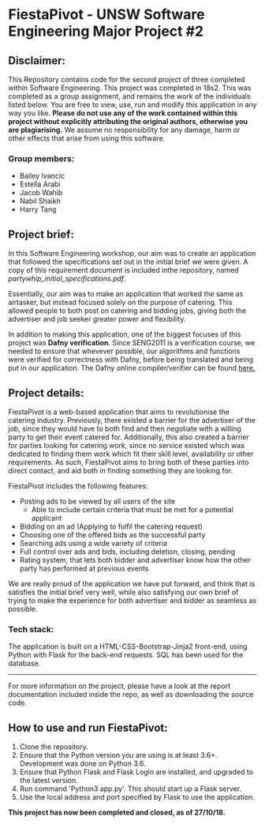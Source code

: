# FiestaPivot - UNSW Software Engineering Major Project #2

## Disclaimer: 
This Repository contains code for the second project of three completed within Software Engineering. This project was completed in 18s2. This was completed as a group assignment, and remains the work of the individuals listed below. You are free to view, use, run and modify this application in any way you like. **Please do not use any of the work contained within this project without explicitly attributing the original authors, otherwise you are plagiarising.** We assume no responsibility for any damage, harm or other effects that arise from using this software.

### Group members:
- Bailey Ivancic
- Estella Arabi
- Jacob Wahib
- Nabil Shaikh
- Harry Tang

## Project brief:
In this Software Engineering workshop, our aim was to create an application that followed the specifications set out in the initial brief we were given. A copy of this requirement document is included inthe repository, named *partywhip_initial_specifications.pdf*.

Essentially, our aim was to make an application that worked the same as airtasker, but instead focused solely on the purpose of catering. This allowed people to both post on catering and bidding jobs, giving both the advertiser and job seeker greater power and flexibility.

In addition to making this application, one of the biggest focuses of this project was **Dafny verification**. Since SENG2011 is a verification course, we needed to ensure that whevever possible, our algorithms and functions were verified for correctness with Dafny, before being translated and being put in our application. The Dafny online compiler/verifier can be found [here.](https://rise4fun.com/dafny)

## Project details:
FiestaPivot is a web-based application that aims to revolutionise the catering industry. Previously, there existed a barrier for the advertiser of the job, since they would have to both find and then negotiate with a willing party to get their event catered for. Additionally, this also created a barrier for parties looking for catering work, since no service existed which was dedicated to finding them work which fit their skill level, availability or other requirements. As such, FiestaPivot aims to bring both of these parties into direct contact, and aid both in finding something they are looking for.

FiestaPivot includes the following features:
- Posting ads to be viewed by all users of the site
  - Able to include certain criteria that must be met for a potential applicant
- Bidding on an ad (Applying to fulfil the catering request)
- Choosing one of the offered bids as the successful party
- Searching ads using a wide variety of criteria
- Full control over ads and bids, including deletion, closing, pending
- Rating system, that lets both bidder and advertiser know how the other party has performed at previous events


We are really proud of the application we have put forward, and think that is satisfies the initial brief very well, while also satisfying our own brief of trying to make the experience for both advertiser and bidder as seamless as possible.

### Tech stack:
The application is built on a HTML-CSS-Bootstrap-Jinja2 front-end, using Python with Flask for the back-end requests. SQL has been used for the database.

---

For more information on the project, please have a look at the report documentation included inside the repo, as well as downloading the source code.


## How to use and run FiestaPivot:
1. Clone the repository.
2. Ensure that the Python version you are using is at least 3.6+. Development was done on Python 3.6.
3. Ensure that Python Flask and Flask Login are installed, and upgraded to the latest version.
4. Run command 'Python3 app.py'. This should start up a Flask server.
5. Use the local address and port specified by Flask to use the application.

**This project has now been completed and closed, as of 27/10/18.**
